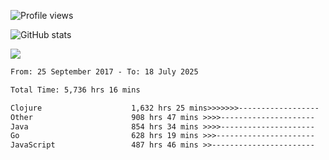 ![Profile views](https://komarev.com/ghpvc/?username=liuchong)

![GitHub stats](https://github-readme-stats.vercel.app/api?username=liuchong&show_icons=true)

<img src="https://cr-skills-chart-widget.azurewebsites.net/api/api?username=liuchong&skills=Java,JavaScript,Python,Go,Rust,Zig&show-other-skills=true"/>

<!--START_SECTION:waka-->

```txt
From: 25 September 2017 - To: 18 July 2025

Total Time: 5,736 hrs 16 mins

Clojure                    1,632 hrs 25 mins>>>>>>>------------------   28.46 %
Other                      908 hrs 47 mins >>>>---------------------   15.84 %
Java                       854 hrs 34 mins >>>>---------------------   14.90 %
Go                         628 hrs 19 mins >>>----------------------   10.95 %
JavaScript                 487 hrs 46 mins >>-----------------------   08.50 %
```

<!--END_SECTION:waka-->
